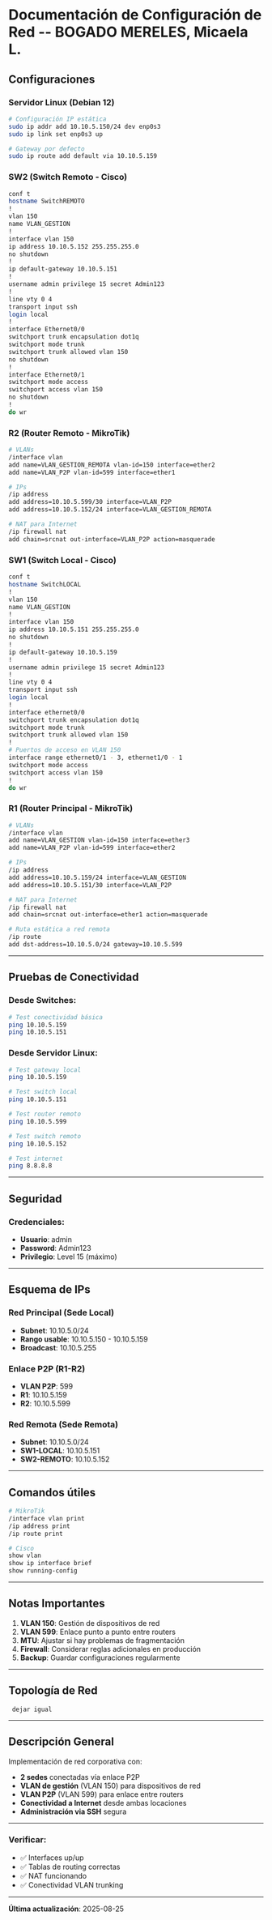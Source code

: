 # Documentación de Configuración de Red -- BOGADO MERELES, Micaela L.

## Configuraciones

### Servidor Linux (Debian 12)
```bash
# Configuración IP estática
sudo ip addr add 10.10.5.150/24 dev enp0s3
sudo ip link set enp0s3 up

# Gateway por defecto
sudo ip route add default via 10.10.5.159
```

### SW2 (Switch Remoto - Cisco)
```bash
conf t
hostname SwitchREMOTO
!
vlan 150
name VLAN_GESTION
!
interface vlan 150
ip address 10.10.5.152 255.255.255.0
no shutdown
!
ip default-gateway 10.10.5.151
!
username admin privilege 15 secret Admin123
!
line vty 0 4
transport input ssh
login local
!
interface Ethernet0/0
switchport trunk encapsulation dot1q
switchport mode trunk
switchport trunk allowed vlan 150
no shutdown
!
interface Ethernet0/1
switchport mode access
switchport access vlan 150
no shutdown
!
do wr
```

### R2 (Router Remoto - MikroTik)
```bash
# VLANs
/interface vlan
add name=VLAN_GESTION_REMOTA vlan-id=150 interface=ether2
add name=VLAN_P2P vlan-id=599 interface=ether1

# IPs
/ip address
add address=10.10.5.599/30 interface=VLAN_P2P
add address=10.10.5.152/24 interface=VLAN_GESTION_REMOTA

# NAT para Internet
/ip firewall nat
add chain=srcnat out-interface=VLAN_P2P action=masquerade
```

### SW1 (Switch Local - Cisco)
```bash
conf t
hostname SwitchLOCAL
!
vlan 150
name VLAN_GESTION
!
interface vlan 150
ip address 10.10.5.151 255.255.255.0
no shutdown
!
ip default-gateway 10.10.5.159
!
username admin privilege 15 secret Admin123
!
line vty 0 4
transport input ssh
login local
!
interface ethernet0/0
switchport trunk encapsulation dot1q
switchport mode trunk
switchport trunk allowed vlan 150
!
# Puertos de acceso en VLAN 150
interface range ethernet0/1 - 3, ethernet1/0 - 1
switchport mode access
switchport access vlan 150
!
do wr
```

### R1 (Router Principal - MikroTik)
```bash
# VLANs
/interface vlan
add name=VLAN_GESTION vlan-id=150 interface=ether3
add name=VLAN_P2P vlan-id=599 interface=ether2

# IPs
/ip address
add address=10.10.5.159/24 interface=VLAN_GESTION
add address=10.10.5.151/30 interface=VLAN_P2P

# NAT para Internet
/ip firewall nat
add chain=srcnat out-interface=ether1 action=masquerade

# Ruta estática a red remota
/ip route
add dst-address=10.10.5.0/24 gateway=10.10.5.599
```

---

## Pruebas de Conectividad

### Desde Switches:
```bash
# Test conectividad básica
ping 10.10.5.159
ping 10.10.5.151
```

### Desde Servidor Linux:
```bash
# Test gateway local
ping 10.10.5.159

# Test switch local
ping 10.10.5.151

# Test router remoto
ping 10.10.5.599

# Test switch remoto
ping 10.10.5.152

# Test internet
ping 8.8.8.8
```

---

## Seguridad

### Credenciales:
- **Usuario**: admin
- **Password**: Admin123
- **Privilegio**: Level 15 (máximo)

---

## Esquema de IPs

### Red Principal (Sede Local)
- **Subnet**: 10.10.5.0/24
- **Rango usable**: 10.10.5.150 - 10.10.5.159
- **Broadcast**: 10.10.5.255

### Enlace P2P (R1-R2)
- **VLAN P2P**: 599
- **R1**: 10.10.5.159
- **R2**: 10.10.5.599

### Red Remota (Sede Remota)
- **Subnet**: 10.10.5.0/24
- **SW1-LOCAL**: 10.10.5.151
- **SW2-REMOTO**: 10.10.5.152

---

## Comandos útiles
```bash
# MikroTik
/interface vlan print
/ip address print
/ip route print

# Cisco
show vlan
show ip interface brief
show running-config
```

---

## Notas Importantes

1. **VLAN 150**: Gestión de dispositivos de red
2. **VLAN 599**: Enlace punto a punto entre routers
3. **MTU**: Ajustar si hay problemas de fragmentación
4. **Firewall**: Considerar reglas adicionales en producción
5. **Backup**: Guardar configuraciones regularmente

---

## Topología de Red

```
 dejar igual
```

---

## Descripción General

Implementación de red corporativa con:
- **2 sedes** conectadas vía enlace P2P
- **VLAN de gestión** (VLAN 150) para dispositivos de red
- **VLAN P2P** (VLAN 599) para enlace entre routers
- **Conectividad a Internet** desde ambas locaciones
- **Administración via SSH** segura

---

### Verificar:
- ✅ Interfaces up/up
- ✅ Tablas de routing correctas
- ✅ NAT funcionando
- ✅ Conectividad VLAN trunking

---

**Última actualización**: 2025-08-25
